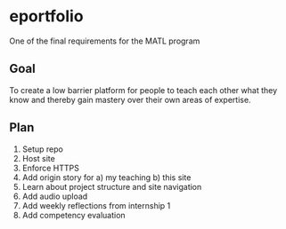 # eportfolio
One of the final requirements for the MATL program
## Goal
To create a low barrier platform for people to teach each other what they know and thereby gain mastery over their own areas of expertise. 
## Plan
1. Setup repo
2. Host site
3. Enforce HTTPS
4. Add origin story for a) my teaching b) this site
5. Learn about project structure and site navigation
6. Add audio upload
7. Add weekly reflections from internship 1
8. Add competency evaluation
